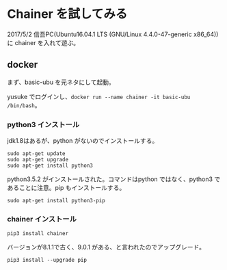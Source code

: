 # Chainer を試してみる

2017/5/2 信吾PC(Ubuntu16.04.1 LTS (GNU/Linux 4.4.0-47-generic x86_64))に chainer を入れて遊ぶ。

## docker

まず、basic-ubu を元ネタにして起動。

yusuke でログインし、`docker run --name chainer -it basic-ubu /bin/bash`。

### python3 インストール

jdk1.8はあるが、python がないのでインストールする。

```
sudo apt-get update
sudo apt-get upgrade
sudo apt-get install python3
```

python3.5.2 がインストールされた。コマンドはpython ではなく、python3 であることに注意。pip もインストールする。

```
sudo apt-get install python3-pip
```

### chainer インストール

```
pip3 install chainer
```

バージョンが8.1.1で古く、9.0.1 がある、と言われたのでアップグレード。

```
pip3 install --upgrade pip
```

